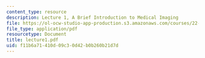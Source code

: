 ```yaml
---
content_type: resource
description: Lecture 1, A Brief Introduction to Medical Imaging
file: https://ol-ocw-studio-app-production.s3.amazonaws.com/courses/22-058-principles-of-medical-imaging-fall-2002/f11b6a71410d09c30d42b0b260b21d7d_lecture1.pdf
file_type: application/pdf
resourcetype: Document
title: lecture1.pdf
uid: f11b6a71-410d-09c3-0d42-b0b260b21d7d
---
```

